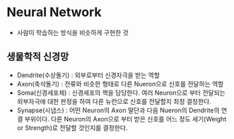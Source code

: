 # Neural Network
- 사람이 학습하는 방식을 비슷하게 구현한 것
## 생물학적 신경망
- Dendrite(수상돌기) : 외부로부터 신경자극을 받는 역할
- Axon(축삭돌기) : 전류와 비슷한 형태로 다른 Nueron으로 신호를 전달하는 역할
- Soma(신경세포체) : 신경세포의 핵을 담당한다. 여러 Neuron으로 부터 전달되는 외부자극에 대한 판정을 하여 다른 뉴런으로 신호를 전달할지 최정 결정한다.
- Synapse(시냅스) : 어떤 Neuron의 Axon 말단과 다음 Nueron의 Dendrite의 연결 부위이다. 다른 Neuron의 Axon으로 부터 받은 신호를 어느 정도 세기(Weight or Strength)로 전달할 것인지를 결정한다.

